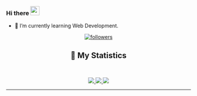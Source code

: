 
### Hi there <img src="https://media.giphy.com/media/hvRJCLFzcasrR4ia7z/giphy.gif" width="25">

- 🌱 I’m currently learning Web Development.

<div align = "center">
<p align="center">
<p align="centre"> 
</p>

<p align="center">
  <a href="https://github.com/ItsAyushh">
    <img alt="followers" title="Follow Me" src="https://img.shields.io/github/followers/ItsAyushh?color=17ad71&labelColor=17ad71&style=for-the-badge&logo=github&label=Follow%20me"/></a>
</p>    

## 🔖 My Statistics
&nbsp;
<p align="center">
    <a href="https://github.com/ItsAyushh/">
        <img src="https://github-readme-stats.vercel.app/api?username=ItsAyushh&hide=issues,prs&count_private=true&show_owner=true&show_icons=true&bg_color=0d1117&title_color=ffffff&text_color=ffffff&icon_color=00ff99&hide_border=true/" />
    </a>
    <a href="https://github.com/ItsAyushh/">
        <img src="https://github-readme-stats.vercel.app/api/top-langs/?username=ItsAyushh&layout=compact&count_private=true&langs_count=8&card_width=445&bg_color=0d1117&title_color=ffffff&text_color=ffffff&icon_color=00ff99&hide_border=true/" />
    </a>
    <a href="https://github.com/ItsAyushh/">
        <img src="https://github-readme-streak-stats.herokuapp.com?user=ItsAyushh&hide_border=true&background=0D1117&currStreakLabel=FFFFFF&sideLabels=FFFFFF&currStreakNum=FFFFFF&dates=FFFFFF&sideNums=FFFFFF&fire=00ff99&ring=00ff99&stroke=FFFFFFFF)](https://git.io/streak-stats" />
    </a>
</p>


</div>


------------------------------------------  
